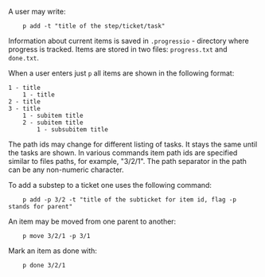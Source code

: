 A user may write:

```
    p add -t "title of the step/ticket/task"
```

Information about current items is saved in `.progressio` - directory where progress is tracked.
Items are stored in two files: `progress.txt` and `done.txt`.

When a user enters just `p` all items are shown in the following format:

    1 - title
        1 - title 
    2 - title 
    3 - title 
        1 - subitem title 
        2 - subitem title 
            1 - subsubitem title

The path ids may change for different listing of tasks. It stays the same until the tasks are shown.
In various commands item path ids are specified similar to files paths, for example, "3/2/1". 
The path separator in the path can be any non-numeric character.

To add a substep to a ticket one uses the following command:

```
    p add -p 3/2 -t "title of the subticket for item id, flag -p stands for parent"
```

An item may be moved from one parent to another:

```
    p move 3/2/1 -p 3/1
```

Mark an item as done with:

```
    p done 3/2/1
```
